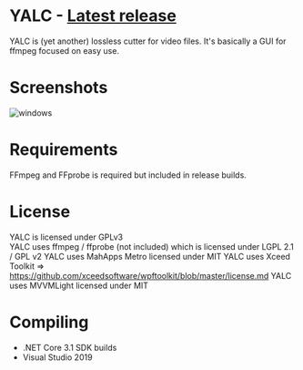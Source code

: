 # YALC - [Latest release](https://github.com/0x90d/YALC/releases)
YALC is (yet another) lossless cutter for video files. It's basically a GUI for ffmpeg focused on easy use.

# Screenshots
![windows](https://user-images.githubusercontent.com/46010672/71631809-9cc60000-2c02-11ea-849d-f590639e5aa8.jpg)

# Requirements
FFmpeg and FFprobe is required but included in release builds.

# License
YALC is licensed under GPLv3  
YALC uses ffmpeg / ffprobe (not included) which is licensed under LGPL 2.1 / GPL v2
YALC uses MahApps Metro licensed under MIT
YALC uses Xceed Toolkit => https://github.com/xceedsoftware/wpftoolkit/blob/master/license.md
YALC uses MVVMLight licensed under MIT


# Compiling
- .NET Core 3.1 SDK builds
- Visual Studio 2019
